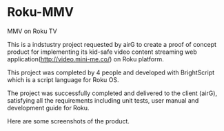 # Roku-MMV
MMV on Roku TV

This is a indstustry project requested by airG to create a proof of concept product for implementing its kid-safe video content streaming web application(http://video.mini-me.co/) on Roku platform. 

This project was completed by 4 people and developed with BrightScript which is a script language for Roku OS.

The project was successfully completed and delivered to the client (airG), satisfying all the requirements including unit tests, user manual and development guide for Roku.

Here are some screenshots of the product.
